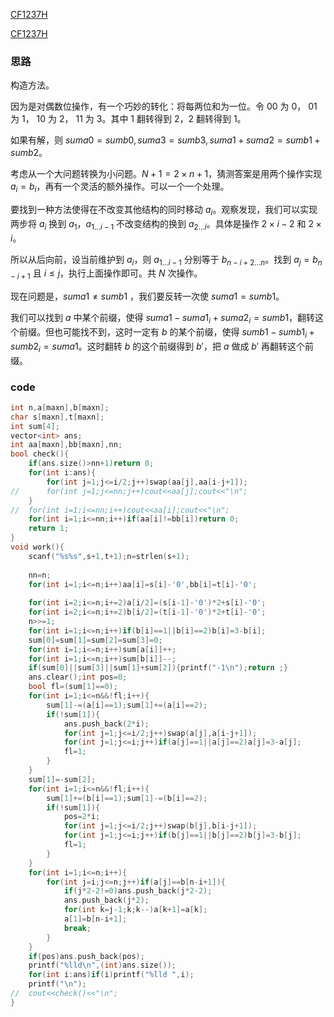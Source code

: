 [CF1237H](https://www.luogu.com.cn/problem/CF1237H)

[CF1237H](https://codeforces.com/problemset/problem/1237/H)

### 思路

构造方法。

因为是对偶数位操作，有一个巧妙的转化：将每两位和为一位。令 $00$ 为 $0$， $01$ 为 $1$， $10$ 为 $2$， $11$ 为 $3$。其中 $1$ 翻转得到 $2$，$2$ 翻转得到 $1$。

如果有解，则 $suma0=sumb0,suma3=sumb3,suma1+suma2=sumb1+sumb2$。

考虑从一个大问题转换为小问题。$N+1=2\times n+1$，猜测答案是用两个操作实现 $a_i=b_i$，再有一个灵活的额外操作。可以一个一个处理。

要找到一种方法使得在不改变其他结构的同时移动 $a_i$。观察发现，我们可以实现两步将 $a_i$ 换到 $a_1$，$a_{1...{i-1}}$ 不改变结构的换到 $a_{2...i}$。具体是操作 $2\times i-2$ 和 $2\times i$。

所以从后向前，设当前维护到 $a_i$，则 $a_{1...{i-1}}$ 分别等于 $b_{{n-i+2}...n}$。找到 $a_j=b_{n-i+1}$ 且 $i\leq j$，执行上面操作即可。共 $N$ 次操作。

现在问题是，$suma1\neq sumb1$ ，我们要反转一次使 $suma1=sumb1$。

我们可以找到 $a$ 中某个前缀，使得 $suma1-suma1_i+suma2_i=sumb1$，翻转这个前缀。但也可能找不到，这时一定有 $b$ 的某个前缀，使得 $sumb1-sumb1_i+sumb2_i=suma1$。这时翻转 $b$ 的这个前缀得到 $b'$，把 $a$ 做成 $b'$ 再翻转这个前缀。

### code

```cpp
int n,a[maxn],b[maxn];
char s[maxn],t[maxn];
int sum[4];
vector<int> ans;
int aa[maxn],bb[maxn],nn;
bool check(){
	if(ans.size()>nn+1)return 0;
	for(int i:ans){
		for(int j=1;j<=i/2;j++)swap(aa[j],aa[i-j+1]);
//		for(int j=1;j<=nn;j++)cout<<aa[j];cout<<"\n";
	}
//	for(int i=1;i<=nn;i++)cout<<aa[i];cout<<"\n";
	for(int i=1;i<=nn;i++)if(aa[i]!=bb[i])return 0;
	return 1;
}
void work(){
	scanf("%s%s",s+1,t+1);n=strlen(s+1);
	
	nn=n;
	for(int i=1;i<=n;i++)aa[i]=s[i]-'0',bb[i]=t[i]-'0';
	
	for(int i=2;i<=n;i+=2)a[i/2]=(s[i-1]-'0')*2+s[i]-'0';
	for(int i=2;i<=n;i+=2)b[i/2]=(t[i-1]-'0')*2+t[i]-'0';
	n>>=1;
	for(int i=1;i<=n;i++)if(b[i]==1||b[i]==2)b[i]=3-b[i];
	sum[0]=sum[1]=sum[2]=sum[3]=0;
	for(int i=1;i<=n;i++)sum[a[i]]++;
	for(int i=1;i<=n;i++)sum[b[i]]--;
	if(sum[0]||sum[3]||sum[1]+sum[2]){printf("-1\n");return ;}
	ans.clear();int pos=0;
	bool fl=(sum[1]==0);
	for(int i=1;i<=n&&!fl;i++){
		sum[1]-=(a[i]==1);sum[1]+=(a[i]==2);
		if(!sum[1]){
			ans.push_back(2*i);
			for(int j=1;j<=i/2;j++)swap(a[j],a[i-j+1]);
			for(int j=1;j<=i;j++)if(a[j]==1||a[j]==2)a[j]=3-a[j];
			fl=1;
		}
	}
	sum[1]=-sum[2];
	for(int i=1;i<=n&&!fl;i++){
		sum[1]+=(b[i]==1);sum[1]-=(b[i]==2);
		if(!sum[1]){
			pos=2*i;
			for(int j=1;j<=i/2;j++)swap(b[j],b[i-j+1]);
			for(int j=1;j<=i;j++)if(b[j]==1||b[j]==2)b[j]=3-b[j];
			fl=1;
		}
	}
	for(int i=1;i<=n;i++){
		for(int j=i;j<=n;j++)if(a[j]==b[n-i+1]){
			if(j*2-2!=0)ans.push_back(j*2-2);
			ans.push_back(j*2);
			for(int k=j-1;k;k--)a[k+1]=a[k];
			a[1]=b[n-i+1];
			break;
		}
	}
	if(pos)ans.push_back(pos);
	printf("%lld\n",(int)ans.size());
	for(int i:ans)if(i)printf("%lld ",i);
	printf("\n");
//	cout<<check()<<"\n";
}
```